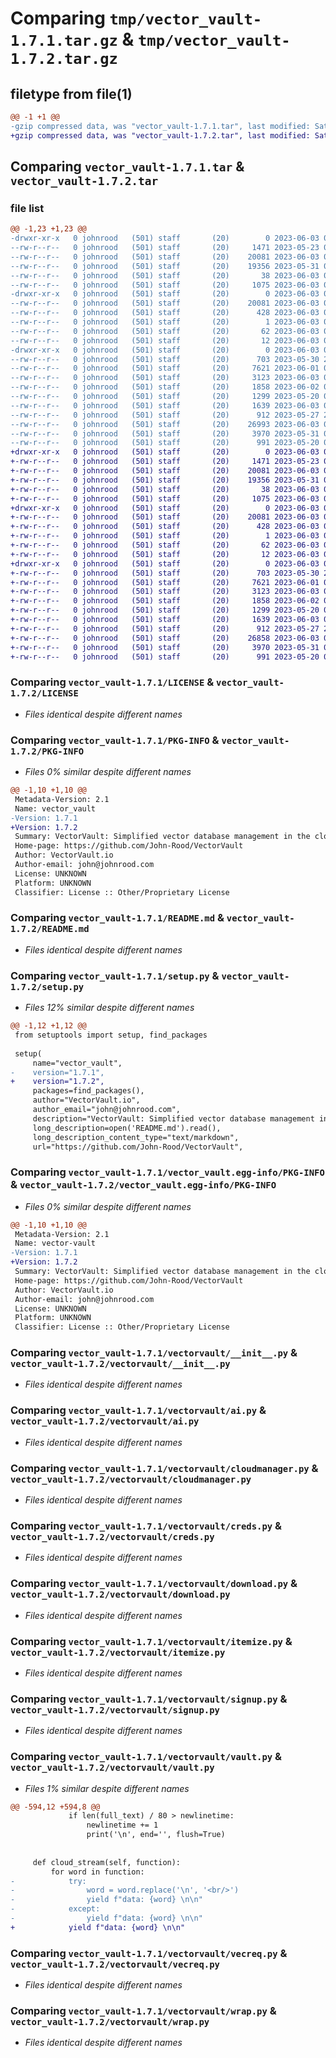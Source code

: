 # Comparing `tmp/vector_vault-1.7.1.tar.gz` & `tmp/vector_vault-1.7.2.tar.gz`

## filetype from file(1)

```diff
@@ -1 +1 @@
-gzip compressed data, was "vector_vault-1.7.1.tar", last modified: Sat Jun  3 03:04:43 2023, max compression
+gzip compressed data, was "vector_vault-1.7.2.tar", last modified: Sat Jun  3 03:29:35 2023, max compression
```

## Comparing `vector_vault-1.7.1.tar` & `vector_vault-1.7.2.tar`

### file list

```diff
@@ -1,23 +1,23 @@
-drwxr-xr-x   0 johnrood   (501) staff       (20)        0 2023-06-03 03:04:43.753326 vector_vault-1.7.1/
--rw-r--r--   0 johnrood   (501) staff       (20)     1471 2023-05-23 07:06:02.000000 vector_vault-1.7.1/LICENSE
--rw-r--r--   0 johnrood   (501) staff       (20)    20081 2023-06-03 03:04:43.753163 vector_vault-1.7.1/PKG-INFO
--rw-r--r--   0 johnrood   (501) staff       (20)    19356 2023-05-31 07:01:35.000000 vector_vault-1.7.1/README.md
--rw-r--r--   0 johnrood   (501) staff       (20)       38 2023-06-03 03:04:43.753361 vector_vault-1.7.1/setup.cfg
--rw-r--r--   0 johnrood   (501) staff       (20)     1075 2023-06-03 03:04:34.000000 vector_vault-1.7.1/setup.py
-drwxr-xr-x   0 johnrood   (501) staff       (20)        0 2023-06-03 03:04:43.750125 vector_vault-1.7.1/vector_vault.egg-info/
--rw-r--r--   0 johnrood   (501) staff       (20)    20081 2023-06-03 03:04:43.000000 vector_vault-1.7.1/vector_vault.egg-info/PKG-INFO
--rw-r--r--   0 johnrood   (501) staff       (20)      428 2023-06-03 03:04:43.000000 vector_vault-1.7.1/vector_vault.egg-info/SOURCES.txt
--rw-r--r--   0 johnrood   (501) staff       (20)        1 2023-06-03 03:04:43.000000 vector_vault-1.7.1/vector_vault.egg-info/dependency_links.txt
--rw-r--r--   0 johnrood   (501) staff       (20)       62 2023-06-03 03:04:43.000000 vector_vault-1.7.1/vector_vault.egg-info/requires.txt
--rw-r--r--   0 johnrood   (501) staff       (20)       12 2023-06-03 03:04:43.000000 vector_vault-1.7.1/vector_vault.egg-info/top_level.txt
-drwxr-xr-x   0 johnrood   (501) staff       (20)        0 2023-06-03 03:04:43.752904 vector_vault-1.7.1/vectorvault/
--rw-r--r--   0 johnrood   (501) staff       (20)      703 2023-05-30 23:38:32.000000 vector_vault-1.7.1/vectorvault/__init__.py
--rw-r--r--   0 johnrood   (501) staff       (20)     7621 2023-06-01 06:30:30.000000 vector_vault-1.7.1/vectorvault/ai.py
--rw-r--r--   0 johnrood   (501) staff       (20)     3123 2023-06-03 03:04:00.000000 vector_vault-1.7.1/vectorvault/cloudmanager.py
--rw-r--r--   0 johnrood   (501) staff       (20)     1858 2023-06-02 08:00:20.000000 vector_vault-1.7.1/vectorvault/creds.py
--rw-r--r--   0 johnrood   (501) staff       (20)     1299 2023-05-20 06:06:51.000000 vector_vault-1.7.1/vectorvault/download.py
--rw-r--r--   0 johnrood   (501) staff       (20)     1639 2023-06-03 03:04:06.000000 vector_vault-1.7.1/vectorvault/itemize.py
--rw-r--r--   0 johnrood   (501) staff       (20)      912 2023-05-27 23:34:48.000000 vector_vault-1.7.1/vectorvault/signup.py
--rw-r--r--   0 johnrood   (501) staff       (20)    26993 2023-06-03 03:04:23.000000 vector_vault-1.7.1/vectorvault/vault.py
--rw-r--r--   0 johnrood   (501) staff       (20)     3970 2023-05-31 06:48:55.000000 vector_vault-1.7.1/vectorvault/vecreq.py
--rw-r--r--   0 johnrood   (501) staff       (20)      991 2023-05-20 06:06:45.000000 vector_vault-1.7.1/vectorvault/wrap.py
+drwxr-xr-x   0 johnrood   (501) staff       (20)        0 2023-06-03 03:29:35.322096 vector_vault-1.7.2/
+-rw-r--r--   0 johnrood   (501) staff       (20)     1471 2023-05-23 07:06:02.000000 vector_vault-1.7.2/LICENSE
+-rw-r--r--   0 johnrood   (501) staff       (20)    20081 2023-06-03 03:29:35.321929 vector_vault-1.7.2/PKG-INFO
+-rw-r--r--   0 johnrood   (501) staff       (20)    19356 2023-05-31 07:01:35.000000 vector_vault-1.7.2/README.md
+-rw-r--r--   0 johnrood   (501) staff       (20)       38 2023-06-03 03:29:35.322133 vector_vault-1.7.2/setup.cfg
+-rw-r--r--   0 johnrood   (501) staff       (20)     1075 2023-06-03 03:29:30.000000 vector_vault-1.7.2/setup.py
+drwxr-xr-x   0 johnrood   (501) staff       (20)        0 2023-06-03 03:29:35.318640 vector_vault-1.7.2/vector_vault.egg-info/
+-rw-r--r--   0 johnrood   (501) staff       (20)    20081 2023-06-03 03:29:35.000000 vector_vault-1.7.2/vector_vault.egg-info/PKG-INFO
+-rw-r--r--   0 johnrood   (501) staff       (20)      428 2023-06-03 03:29:35.000000 vector_vault-1.7.2/vector_vault.egg-info/SOURCES.txt
+-rw-r--r--   0 johnrood   (501) staff       (20)        1 2023-06-03 03:29:35.000000 vector_vault-1.7.2/vector_vault.egg-info/dependency_links.txt
+-rw-r--r--   0 johnrood   (501) staff       (20)       62 2023-06-03 03:29:35.000000 vector_vault-1.7.2/vector_vault.egg-info/requires.txt
+-rw-r--r--   0 johnrood   (501) staff       (20)       12 2023-06-03 03:29:35.000000 vector_vault-1.7.2/vector_vault.egg-info/top_level.txt
+drwxr-xr-x   0 johnrood   (501) staff       (20)        0 2023-06-03 03:29:35.321494 vector_vault-1.7.2/vectorvault/
+-rw-r--r--   0 johnrood   (501) staff       (20)      703 2023-05-30 23:38:32.000000 vector_vault-1.7.2/vectorvault/__init__.py
+-rw-r--r--   0 johnrood   (501) staff       (20)     7621 2023-06-01 06:30:30.000000 vector_vault-1.7.2/vectorvault/ai.py
+-rw-r--r--   0 johnrood   (501) staff       (20)     3123 2023-06-03 03:04:00.000000 vector_vault-1.7.2/vectorvault/cloudmanager.py
+-rw-r--r--   0 johnrood   (501) staff       (20)     1858 2023-06-02 08:00:20.000000 vector_vault-1.7.2/vectorvault/creds.py
+-rw-r--r--   0 johnrood   (501) staff       (20)     1299 2023-05-20 06:06:51.000000 vector_vault-1.7.2/vectorvault/download.py
+-rw-r--r--   0 johnrood   (501) staff       (20)     1639 2023-06-03 03:04:06.000000 vector_vault-1.7.2/vectorvault/itemize.py
+-rw-r--r--   0 johnrood   (501) staff       (20)      912 2023-05-27 23:34:48.000000 vector_vault-1.7.2/vectorvault/signup.py
+-rw-r--r--   0 johnrood   (501) staff       (20)    26858 2023-06-03 03:29:20.000000 vector_vault-1.7.2/vectorvault/vault.py
+-rw-r--r--   0 johnrood   (501) staff       (20)     3970 2023-05-31 06:48:55.000000 vector_vault-1.7.2/vectorvault/vecreq.py
+-rw-r--r--   0 johnrood   (501) staff       (20)      991 2023-05-20 06:06:45.000000 vector_vault-1.7.2/vectorvault/wrap.py
```

### Comparing `vector_vault-1.7.1/LICENSE` & `vector_vault-1.7.2/LICENSE`

 * *Files identical despite different names*

### Comparing `vector_vault-1.7.1/PKG-INFO` & `vector_vault-1.7.2/PKG-INFO`

 * *Files 0% similar despite different names*

```diff
@@ -1,10 +1,10 @@
 Metadata-Version: 2.1
 Name: vector_vault
-Version: 1.7.1
+Version: 1.7.2
 Summary: VectorVault: Simplified vector database management in the cloud for machine learning and generative ai workflows
 Home-page: https://github.com/John-Rood/VectorVault
 Author: VectorVault.io
 Author-email: john@johnrood.com
 License: UNKNOWN
 Platform: UNKNOWN
 Classifier: License :: Other/Proprietary License
```

### Comparing `vector_vault-1.7.1/README.md` & `vector_vault-1.7.2/README.md`

 * *Files identical despite different names*

### Comparing `vector_vault-1.7.1/setup.py` & `vector_vault-1.7.2/setup.py`

 * *Files 12% similar despite different names*

```diff
@@ -1,12 +1,12 @@
 from setuptools import setup, find_packages
 
 setup(
     name="vector_vault",
-    version="1.7.1",
+    version="1.7.2",
     packages=find_packages(),
     author="VectorVault.io",
     author_email="john@johnrood.com",
     description="VectorVault: Simplified vector database management in the cloud for machine learning and generative ai workflows",
     long_description=open('README.md').read(),
     long_description_content_type="text/markdown",
     url="https://github.com/John-Rood/VectorVault",
```

### Comparing `vector_vault-1.7.1/vector_vault.egg-info/PKG-INFO` & `vector_vault-1.7.2/vector_vault.egg-info/PKG-INFO`

 * *Files 0% similar despite different names*

```diff
@@ -1,10 +1,10 @@
 Metadata-Version: 2.1
 Name: vector-vault
-Version: 1.7.1
+Version: 1.7.2
 Summary: VectorVault: Simplified vector database management in the cloud for machine learning and generative ai workflows
 Home-page: https://github.com/John-Rood/VectorVault
 Author: VectorVault.io
 Author-email: john@johnrood.com
 License: UNKNOWN
 Platform: UNKNOWN
 Classifier: License :: Other/Proprietary License
```

### Comparing `vector_vault-1.7.1/vectorvault/__init__.py` & `vector_vault-1.7.2/vectorvault/__init__.py`

 * *Files identical despite different names*

### Comparing `vector_vault-1.7.1/vectorvault/ai.py` & `vector_vault-1.7.2/vectorvault/ai.py`

 * *Files identical despite different names*

### Comparing `vector_vault-1.7.1/vectorvault/cloudmanager.py` & `vector_vault-1.7.2/vectorvault/cloudmanager.py`

 * *Files identical despite different names*

### Comparing `vector_vault-1.7.1/vectorvault/creds.py` & `vector_vault-1.7.2/vectorvault/creds.py`

 * *Files identical despite different names*

### Comparing `vector_vault-1.7.1/vectorvault/download.py` & `vector_vault-1.7.2/vectorvault/download.py`

 * *Files identical despite different names*

### Comparing `vector_vault-1.7.1/vectorvault/itemize.py` & `vector_vault-1.7.2/vectorvault/itemize.py`

 * *Files identical despite different names*

### Comparing `vector_vault-1.7.1/vectorvault/signup.py` & `vector_vault-1.7.2/vectorvault/signup.py`

 * *Files identical despite different names*

### Comparing `vector_vault-1.7.1/vectorvault/vault.py` & `vector_vault-1.7.2/vectorvault/vault.py`

 * *Files 1% similar despite different names*

```diff
@@ -594,12 +594,8 @@
             if len(full_text) / 80 > newlinetime:
                 newlinetime += 1
                 print('\n', end='', flush=True)
     
             
     def cloud_stream(self, function):
         for word in function:
-            try:
-                word = word.replace('\n', '<br/>')
-                yield f"data: {word} \n\n"
-            except:
-                yield f"data: {word} \n\n"
+            yield f"data: {word} \n\n"
```

### Comparing `vector_vault-1.7.1/vectorvault/vecreq.py` & `vector_vault-1.7.2/vectorvault/vecreq.py`

 * *Files identical despite different names*

### Comparing `vector_vault-1.7.1/vectorvault/wrap.py` & `vector_vault-1.7.2/vectorvault/wrap.py`

 * *Files identical despite different names*

